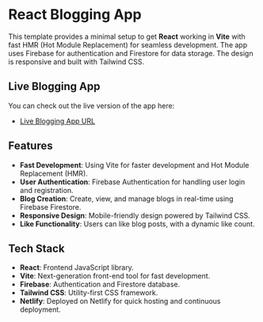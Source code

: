 # React Blogging App

This template provides a minimal setup to get **React** working in **Vite** with fast HMR (Hot Module Replacement) for seamless development. The app uses Firebase for authentication and Firestore for data storage. The design is responsive and built with Tailwind CSS.

## Live Blogging App

You can check out the live version of the app here:

- [Live Blogging App URL](https://www.figma.com/design/VLTs2H0KsZFda7DzdQdbdn/Free-Blog-Website-Template-(Community)?node-id=1-410&node-type=canvas&t=lFmpFE9albfJovsi-0)

## Features

- **Fast Development**: Using Vite for faster development and Hot Module Replacement (HMR).
- **User Authentication**: Firebase Authentication for handling user login and registration.
- **Blog Creation**: Create, view, and manage blogs in real-time using Firebase Firestore.
- **Responsive Design**: Mobile-friendly design powered by Tailwind CSS.
- **Like Functionality**: Users can like blog posts, with a dynamic like count.

## Tech Stack

- **React**: Frontend JavaScript library.
- **Vite**: Next-generation front-end tool for fast development.
- **Firebase**: Authentication and Firestore database.
- **Tailwind CSS**: Utility-first CSS framework.
- **Netlify**: Deployed on Netlify for quick hosting and continuous deployment.
